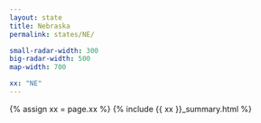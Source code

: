 ```yaml
---
layout: state
title: Nebraska
permalink: states/NE/

small-radar-width: 300
big-radar-width: 500
map-width: 700

xx: "NE"
---
```


{% assign xx = page.xx %}
{% include {{ xx }}_summary.html %}